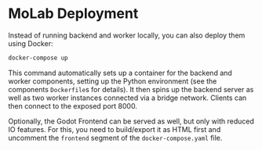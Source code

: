 # MoLab Deployment

Instead of running backend and worker locally, you can also deploy them using Docker:

```bash
docker-compose up
```

This command automatically sets up a container for the backend and worker components, setting up the Python environment (see the components `Dockerfile`s for details).
It then spins up the backend server as well as two worker instances connected via a bridge network.
Clients can then connect to the exposed port 8000.

Optionally, the Godot Frontend can be served as well, but only with reduced IO features.
For this, you need to build/export it as HTML first and uncomment the `frontend` segment of the `docker-compose.yaml` file.
